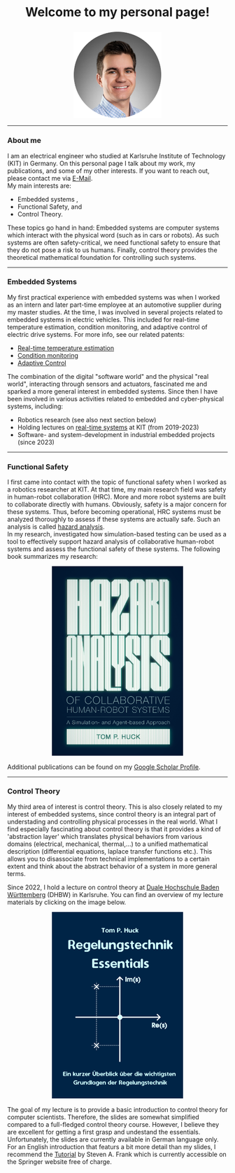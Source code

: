 <h1>
  <p align="center">
    Welcome to my personal page!
  </p>
</h1>

<p align="center">
  <img src="images/resized_image.png" alt="profile" width="200"/>
</p>
<hr/>

### About me
I am an electrical engineer who studied at Karlsruhe Institute of Technology (KIT) in Germany. On this personal page I talk about my work, my publications, and some
of my other interests. If you want to reach out, please contact me via
[E-Mail](mailto:hucktm@gmail.com).<br>
My main interests are:<br>
- Embedded systems ,
- Functional Safety, and
- Control Theory. <br>

These topics go hand in hand: Embedded systems are computer systems which interact with the physical word (such as in cars or robots). As such systems are often safety-critical, we need functional safety to ensure that they do not pose a risk to us humans. Finally, control theory provides the theoretical mathematical foundation for controlling such systems.
<hr/>

### Embedded Systems
My first practical experience with embedded systems was when I worked as an intern and later part-time employee at an automotive supplier during my master studies. At the time, I was involved in several projects related to embedded systems in electric vehicles. This included for real-time temperature estimation, condition monitoring, and adaptive control of electric drive systems. For more info, see our related patents: 
- [Real-time temperature estimation](https://patents.google.com/patent/US11971314B2/enC)
- [Condition monitoring](https://patents.google.com/patent/US11575340B2/en)
- [Adaptive Control](https://register.dpma.de/DPMAregister/pat/register?AKZ=1020181038313)

The combination of the digital "software world" and the physical "real world", interacting through sensors and actuators, fascinated me and sparked a more general interest in embedded systems. Since then I have been involved in various activities related to embedded and cyber-physical systems, including:
- Robotics research (see also next section below)
- Holding lectures on [real-time systems](https://ipr.iar.kit.edu/lehrangebote_3805.php) at KIT (from 2019-2023)
- Software- and system-development in industrial embedded projects (since 2023)

<hr/>


### Functional Safety
I first came into contact with the topic of functional safety when I worked as a 
robotics researcher at KIT. At that time, my main research field was safety in 
human-robot collaboration (HRC). More and more robot systems are built to collaborate 
directly with humans. Obviously, safety is a major concern for these systems. 
Thus, before becoming operational, HRC systems must be analyzed thoroughly to assess if these
systems are actually safe. Such an analysis is called
[hazard analysis](https://en.wikipedia.org/wiki/Hazard_analysis).<br>
In my research, investigated how simulation-based testing can be used as a tool to effectively
support hazard analysis of collaborative human-robot systems and assess the functional safety 
of these systems. The following book summarizes my research:

<p align="center">
  <a href="https://d-nb.info/1322355398/34">
    <img src="images/bookcover.PNG" alt="drawing" width="300"/>
  </a>
</p>

Additional publications can be found on my [Google Scholar Profile](https://scholar.google.com/citations?user=gdPyPDwAAAAJ&hl=en&oi=ao).

<hr/>

### Control Theory
My third area of interest is control theory. This is also closely related to my interest of embedded systems,
since control theory is an integral part of understading and controlling physical processes in the real world. What I find especially
fascinating about control theory is that it provides a kind of 'abstraction layer' which translates physical behaviors from various domains (electrical, mechanical, thermal,...) to a unified mathematical description (differential equations, laplace transfer functions etc.). This allows you to disassociate from technical implementations to a certain extent and think about the abstract behavior of a system in more general terms.<br>

Since 2022, I hold a lecture on control theory at [Duale Hochschule Baden Württemberg](https://www.karlsruhe.dhbw.de/en/general/about-dhbw-karlsruhe.html) (DHBW) in Karlsruhe.
You can find an overview of my lecture materials by clicking on the image below.

<p align="center">
  <a href="https://github.com/tom-p-huck/regelungstechni-dhbw-2024">
    <img src="images/Title.png" alt="coverimage_lectureslides" width="300"/>
  </a>
</p>

The goal of my lecture is to provide a basic introduction to control theory for computer scientists. Therefore, the slides are somewhat
simplified compared to a full-fledged control theory course. However, I believe they are excellent for getting a first grasp
and undestand the essentials. Unfortunately, the slides are currently available in German language only. For an English introduction that featurs a bit more detail than my slides, I recommend the [Tutorial](https://link.springer.com/book/10.1007/978-3-319-91707-8) by Steven A. Frank which is currently accessible on the Springer website free of charge.

